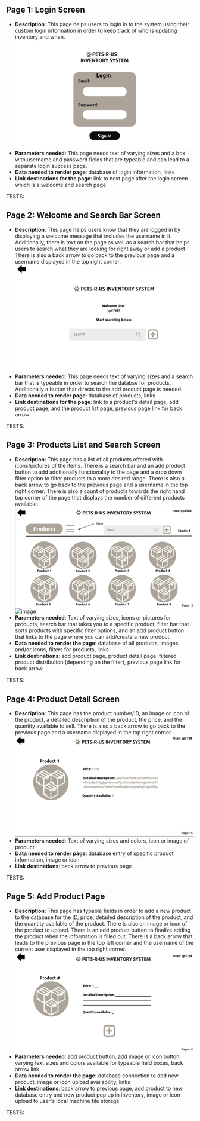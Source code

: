 ## Page 1: Login Screen
- **Description**: This page helps users to login in to the system using their custom login information in order to keep track of who is updating inventory and when.      
![image](./images/PRU_login.png)
- **Parameters needed**: This page needs text of varying sizes and a box with username and password fields that are typeable and can lead to a separate login success page.
- **Data needed to render page**: database of login information, links
- **Link destinations for the page**: link to next page after the login screen which is a welcome and search page

TESTS:

## Page 2: Welcome and Search Bar Screen
- **Description**: This page helps users know that they are logged in by displaying a welcome message that includes the username in it. Additionally, there is text on the page as well as a search bar that helps users to search what they are looking for right away or add a product. There is also a back arrow to go back to the previous page and a username displayed in the top right corner.
![image](./images/PRU_home_search.png)
- **Parameters needed**: This page needs text of varying sizes and a search bar that is typeable in order to search the databse for products. Additionally a button that directs to the add product page is needed.
- **Data needed to render page**: database of products, links
- **Link destinations for the page**: link to a product's detail page, add product page, and the product list page, previous page link for back arrow

TESTS:


## Page 3: Products List and Search Screen
- **Description**: This page has a list of all products offered with icons/pictures of the items. There is a search bar and an add product button to add additionally functionality to the page and a drop down filter option to filter products to a more desired range. There is also a back arrow to go back to the previous page and a username in the top right corner. There is also a count of products towards the right hand top corner of the page that displays the number of different products available.
![image](./images/PRU_productlist.png)
![image](./images/PRU_prodcutlist_filter.png)
- **Parameters needed**: Text of varying sizes, icons or pictures for products, search bar that takes you to a specific product, filter bar that sorts products with specific filter options, and an add product button that links to the page where you can add/create a new product.
- **Data needed to render the page**: database of all products, images and/or icons, filters for products, links
- **Link destinations**: add product page, product detail page, filtered product distribution (depending on the filter), previous page link for back arrow

TESTS:


## Page 4: Product Detail Screen
- **Description**: This page has the product number/ID, an image or icon of the product, a detailed description of the product, the price, and the quantity available to sell. There is also a back arrow to go back to the previous page and a username displayed in the top right corner.
![image](./images/PRU_productdescr.png)
- **Parameters needed**: Text of varying sizes and colors, icon or image of product
- **Data needed to render page**: database entry of specific product information, image or icon
- **Link destinations**: back arrow to previous page

TESTS:
  

## Page 5: Add Product Page
- **Description**: This page has typable fields in order to add a new product to the database for the ID, price, detailed description of the product, and the quantity available of the product. There is also an image or icon of the product to upload. There is an add product button to finalize adding the product when the information is filled out. There is a back arrow that leads to the previous page in the top left corner and the username of the current user displayed in the top right corner.
![image](./images/PRU_addproduct.png)
- **Parameters needed**: add product button, add image or icon button, varying text sizes and colors available for typeable field boxes, back arrow link
- **Data needed to render the page**: database connection to add new product, image or icon upload availability, links
- **Link destinations**: back arrow to previous page, add product to new database entry and new product pop up in inventory, image or icon upload to user's local machine file storage

TESTS:

  
